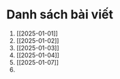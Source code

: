 # Danh sách bài viết
1. [[2025-01-01]]
2. [[2025-01-02]]
3. [[2025-01-03]]
4. [[2025-01-04]]
5. [[2025-01-07]]
6. 